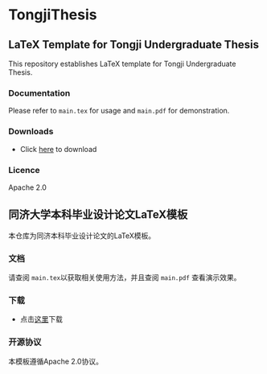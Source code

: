 # TongjiThesis

## LaTeX Template for Tongji Undergraduate Thesis

This repository establishes LaTeX template for Tongji Undergraduate Thesis.

### Documentation

Please refer to `main.tex` for usage and `main.pdf` for demonstration.

### Downloads

* Click [here](https://github.com/SXKDZ/tongjithesis/releases) to download

### Licence

Apache 2.0

## 同济大学本科毕业设计论文LaTeX模板

本仓库为同济本科毕业设计论文的LaTeX模板。

### 文档

请查阅 `main.tex`以获取相关使用方法，并且查阅 `main.pdf` 查看演示效果。

### 下载

* 点击[这里](https://github.com/SXKDZ/tongjithesis/releases)下载

### 开源协议

本模板遵循Apache 2.0协议。
